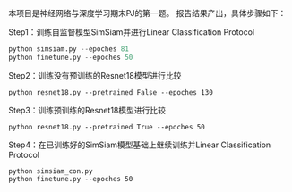 本项目是神经网络与深度学习期末PJ的第一题。
报告结果产出，具体步骤如下：


Step1：训练自监督模型SimSiam并进行Linear Classification Protocol 

```python
python simsiam.py --epoches 81 
python finetune.py --epoches 50
```

Step2：训练没有预训练的Resnet18模型进行比较

```
python resnet18.py --pretrained False --epoches 130
```

Step3：训练预训练的Resnet18模型进行比较

```
python resnet18.py --pretrained True --epoches 50
```

Step4：在已训练好的SimSiam模型基础上继续训练并Linear Classification Protocol 

```
python simsiam_con.py  
python finetune.py --epoches 50
```

